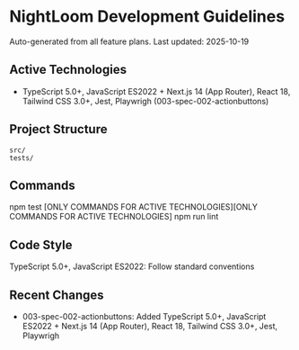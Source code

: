 # NightLoom Development Guidelines

Auto-generated from all feature plans. Last updated: 2025-10-19

## Active Technologies
- TypeScript 5.0+, JavaScript ES2022 + Next.js 14 (App Router), React 18, Tailwind CSS 3.0+, Jest, Playwrigh (003-spec-002-actionbuttons)

## Project Structure
```
src/
tests/
```

## Commands
npm test [ONLY COMMANDS FOR ACTIVE TECHNOLOGIES][ONLY COMMANDS FOR ACTIVE TECHNOLOGIES] npm run lint

## Code Style
TypeScript 5.0+, JavaScript ES2022: Follow standard conventions

## Recent Changes
- 003-spec-002-actionbuttons: Added TypeScript 5.0+, JavaScript ES2022 + Next.js 14 (App Router), React 18, Tailwind CSS 3.0+, Jest, Playwrigh

<!-- MANUAL ADDITIONS START -->
<!-- MANUAL ADDITIONS END -->